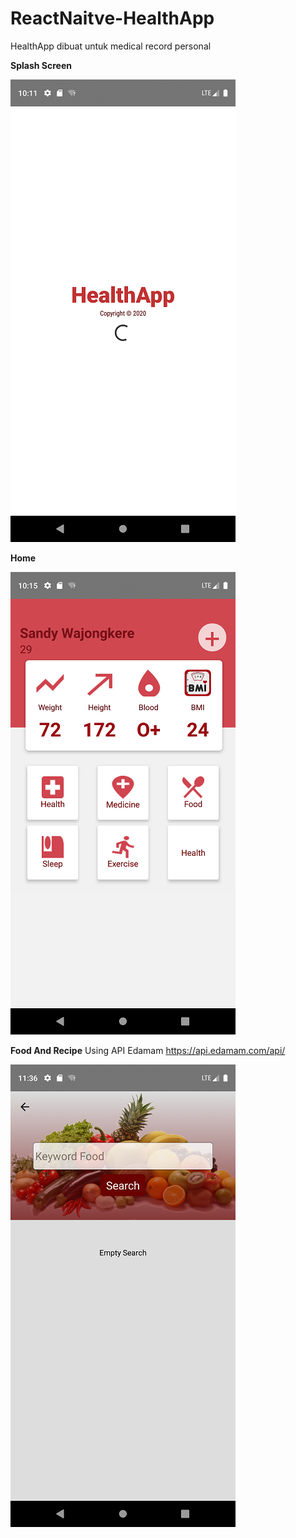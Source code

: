 # ReactNaitve-HealthApp
HealthApp dibuat untuk medical record personal

**Splash Screen**

![](HealthAppImage/Screenshot_1587913906.png)

**Home**

![](HealthAppImage/Screenshot_1587914127.png)

**Food And Recipe**
Using API Edamam https://api.edamam.com/api/

![](HealthAppImage/Screenshot_1582130173.png)
